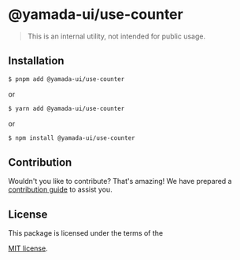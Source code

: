# @yamada-ui/use-counter

> This is an internal utility, not intended for public usage.

## Installation

```sh
$ pnpm add @yamada-ui/use-counter
```

or

```sh
$ yarn add @yamada-ui/use-counter
```

or

```sh
$ npm install @yamada-ui/use-counter
```

## Contribution

Wouldn't you like to contribute? That's amazing! We have prepared a [contribution guide](https://github.com/hirotomoyamada/yamada-ui/blob/main/CONTRIBUTING.md) to assist you.

## License

This package is licensed under the terms of the

[MIT license](https://github.com/hirotomoyamada/yamada-ui/blob/main/LICENSE).
